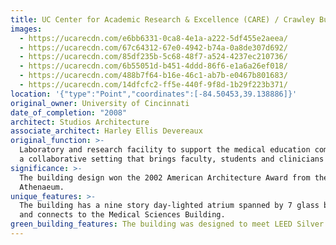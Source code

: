 ```yaml
---
title: UC Center for Academic Research & Excellence (CARE) / Crawley Building
images:
  - https://ucarecdn.com/e6bb6331-0ca8-4e1a-a222-5df455e2aeea/
  - https://ucarecdn.com/67c64312-67e0-4942-b74a-0a8de307d692/
  - https://ucarecdn.com/85df235b-5c68-48f7-a524-4237ec210736/
  - https://ucarecdn.com/6b55051d-b451-4ddd-86f6-e1a6a26ef018/
  - https://ucarecdn.com/488b7f64-b16e-46c1-ab7b-e0467b801683/
  - https://ucarecdn.com/14dfcfc2-ff5e-440f-9f8d-1b29f223b371/
location: '{"type":"Point","coordinates":[-84.50453,39.138886]}'
original_owner: University of Cincinnati
date_of_completion: "2008"
architect: Studios Architecture
associate_architect: Harley Ellis Devereaux
original_function: >-
  Laboratory and research facility to support the medical education community in
  a collaborative setting that brings faculty, students and clinicians together.
significance: >-
  The building design won the 2002 American Architecture Award from the Chicago
  Athenaeum.
unique_features: >-
  The building has a nine story day-lighted atrium spanned by 7 glass bridges
  and connects to the Medical Sciences Building.
green_building_features: The building was designed to meet LEED Silver standards.
---
```

